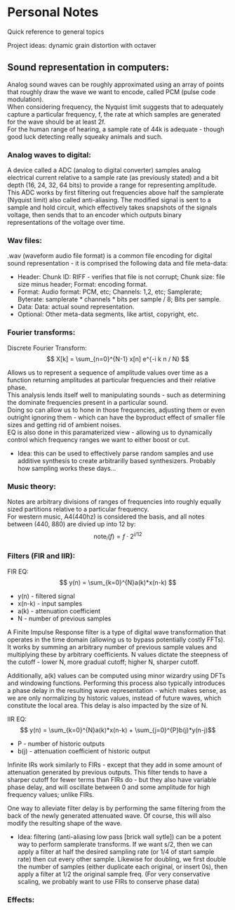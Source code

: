 # Personal Notes
Quick reference to general topics

Project ideas: dynamic grain distortion with octaver

## Sound representation in computers:
Analog sound waves can be roughly approximated using an array of points that roughly draw the wave we want to encode, called PCM (pulse code modulation).  
When considering frequency, the Nyquist limit suggests that to adequately capture a particular frequency, f, the rate at which samples are generated for the wave should be at least 2f.  
For the human range of hearing, a sample rate of 44k is adequate - though good luck detecting really squeaky animals and such.

### Analog waves to digital:
A device called a ADC (analog to digital converter) samples analog electrical current relative to a sample rate (as previously stated) and a bit depth (16, 24, 32, 64 bits) to provide a range for representing amplitude. This ADC works by first filtering out frequencies above half the samplerate (Nyquist limit) also called anti-aliasing. The modified signal is sent to a sample and hold circuit, which effectively takes snapshots of the signals voltage, then sends that to an encoder which outputs binary representations of the voltage over time. 

### Wav files:
.wav (waveform audio file format) is a common file encoding for digital sound representation - it is comprised the following data and file meta-data:  
* Header: Chunk ID: RIFF - verifies that file is not corrupt; Chunk size: file size minus header; Format: encoding format.
* Format: Audio format: PCM, etc; Channels: 1,2, etc; Samplerate; Byterate: samplerate * channels * bits per sample / 8; Bits per sample.
* Data: Data: actual sound representation.
* Optional: Other meta-data segments, like artist, copyright, etc.

### Fourier transforms:
Discrete Fourier Transform: $$ X[k] = \sum_{n=0}^{N-1} x[n] e^{-i k n / N} $$


Allows us to represent a sequence of amplitude values over time as a function returning amplitudes at particular frequencies and their relative phase.  
This analysis lends itself well to manipulating sounds - such as determining the dominate frequencies present in a particular sound.  
Doing so can allow us to hone in those frequencies, adjusting them or even outright ignoring them - which can have the byproduct effect of smaller file sizes and getting rid of ambient noises.  
EQ is also done in this paramaterized view - allowing us to dynamically control which frequency ranges we want to either boost or cut.

* Idea: this can be used to effectively parse random samples and use additive synthesis to create arbitrarilly based synthesizers. Probably how sampling works these days...

### Music theory:
Notes are arbitrary divisions of ranges of frequencies into roughly equally sized partitions relative to a particular frequency.  
For western music, A4(440hz) is considered the basis, and all notes between (440, 880) are divied up into 12 by: $$ \textrm{note}_i(f) = f \cdot 2^{i/12} $$


### Filters (FIR and IIR):
FIR EQ: $$ y(n) = \sum_{k=0}^{N}a(k)*x(n-k) $$
* y(n) - filtered signal
* x(n-k) - input samples
* a(k) - attenuation coefficient
* N - number of previous samples

A Finite Impulse Response filter is a type of digital wave transformation that operates in the time domain (allowing us to bypass potentially costly FFTs). It works by summing an arbitrary number of previous sample values and multiplying these by arbitrary coefficients. N values dictate the steepness of the cutoff - lower N, more gradual cutoff; higher N, sharper cutoff. 

Additionally, a(k) values can be computed using minor wizardry using DFTs and windowing functions. Performing this process also typically introduces a phase delay in the resulting wave representation - which makes sense, as we are only normalizing by historic values, instead of future waves, which constitute the local area. This delay is also impacted by the size of N.

IIR EQ: $$ y(n) = \sum_{k=0}^{N}a(k)*x(n-k) + \sum_{j=0}^{P}b(j)*y(n-j)$$
* P - number of historic outputs
* b(j) - attenuation coefficient of historic output

Infinite IRs work similarly to FIRs - except that they add in some amount of attenuation generated by previous outputs. This filter tends to have a sharper cutoff for fewer terms than FIRs do - but they also have variable phase delay, and will oscillate between 0 and some amplitude for high frequency values; unlike FIRs. 

One way to alleviate filter delay is by performing the same filtering from the back of the newly generated attenuated wave. Of course, this will also modify the resulting shape of the wave.

* Idea: filtering (anti-aliasing low pass [brick wall sytle]) can be a potent way to perform samplerate transforms. If we want s/2, then we can apply a filter at half the desired sampling rate (or 1/4 of start sample rate) then cut every other sample. Likewise for doubling, we first double the number of samples (either duplicate each original, or insert 0s), then apply a filter at 1/2 the original sample freq. (For very conservative scaling, we probably want to use FIRs to conserve phase data)

### Effects: